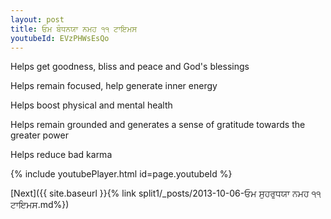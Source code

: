 ```yaml
---
layout: post
title: ਓਮ ਬੰਧਨਯਾ ਨਮਹ ੧੧ ਟਾਇਮਸ
youtubeId: EVzPHWsEsQo
---
```

 
 
Helps get goodness, bliss and peace and God's blessings
 
Helps remain focused, help generate inner energy 
 
Helps boost physical and mental health 
 
Helps remain grounded and generates a sense of gratitude towards the greater power 
 
Helps reduce bad karma
 
 
 
 


{% include youtubePlayer.html id=page.youtubeId %}
 
[Next]({{ site.baseurl }}{% link  split1/_posts/2013-10-06-ਓਮ ਸੁਹਰੁਧਯਾ ਨਮਹ ੧੧ ਟਾਇਮਸ.md%})
 
